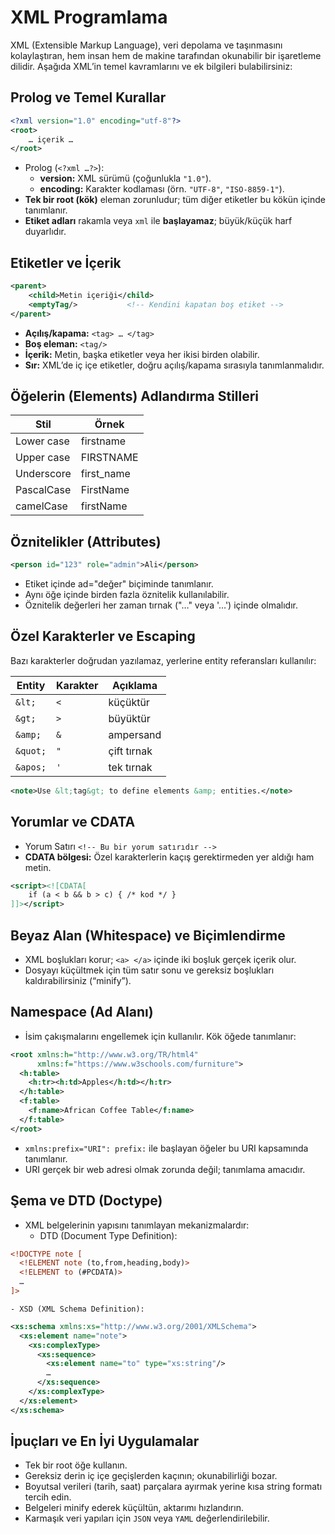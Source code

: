 # XML Programlama

XML (Extensible Markup Language), veri depolama ve taşınmasını kolaylaştıran, hem insan hem de makine tarafından okunabilir bir işaretleme dilidir. Aşağıda XML’in temel kavramlarını ve ek bilgileri bulabilirsiniz:

## Prolog ve Temel Kurallar
```xml
<?xml version="1.0" encoding="utf-8"?>
<root>
    … içerik …
</root>
```

- Prolog (`<?xml …?>`):
    - **version:** XML sürümü (çoğunlukla `"1.0"`).
    - **encoding:** Karakter kodlaması (örn. `"UTF-8"`, `"ISO-8859-1"`).
- **Tek bir root (kök)** eleman zorunludur; tüm diğer etiketler bu kökün içinde tanımlanır.
- **Etiket adları** rakamla veya `xml` ile **başlayamaz**; büyük/küçük harf duyarlıdır.

##  Etiketler ve İçerik
```xml
<parent>
    <child>Metin içeriği</child>
    <emptyTag/>           <!-- Kendini kapatan boş etiket -->
</parent>
```

- **Açılış/kapama:** `<tag> … </tag>`
- **Boş eleman:** `<tag/>`
- **İçerik:** Metin, başka etiketler veya her ikisi birden olabilir.
- **Sır:** XML’de iç içe etiketler, doğru açılış/kapama sırasıyla tanımlanmalıdır.

## Öğelerin (Elements) Adlandırma Stilleri
| Stil          |   Örnek    |
|---------------|------------|
| Lower case    | firstname  |
| Upper case    | FIRSTNAME  |
| Underscore    | first_name |
| PascalCase    | FirstName  |
| camelCase     | firstName  |

## Öznitelikler (Attributes)
```xml
<person id="123" role="admin">Ali</person>
```

- Etiket içinde ad="değer" biçiminde tanımlanır.
- Aynı öğe içinde birden fazla öznitelik kullanılabilir.
- Öznitelik değerleri her zaman tırnak ("…" veya '…') içinde olmalıdır.

## Özel Karakterler ve Escaping
Bazı karakterler doğrudan yazılamaz, yerlerine entity referansları kullanılır:

| Entity          |   Karakter    |    Açıklama    |
|-----------------|---------------|----------------|
| `&lt;`          | `<`     |  küçüktür     |
| `&gt;`          | `>`     |  büyüktür     |
| `&amp;`         | `&`     |  ampersand    |
| `&quot;`        | `"`     |  çift tırnak     |
| `&apos;`        | `'`     |  tek tırnak     |

```xml
<note>Use &lt;tag&gt; to define elements &amp; entities.</note>
```

## Yorumlar ve CDATA
- Yorum Satırı `<!-- Bu bir yorum satırıdır -->`
- **CDATA bölgesi:** Özel karakterlerin kaçış gerektirmeden yer aldığı ham metin. 
```xml
<script><![CDATA[
    if (a < b && b > c) { /* kod */ }
]]></script>
```

## Beyaz Alan (Whitespace) ve Biçimlendirme

- XML boşlukları korur; `<a> </a>` içinde iki boşluk gerçek içerik olur.
- Dosyayı küçültmek için tüm satır sonu ve gereksiz boşlukları kaldırabilirsiniz (“minify”).

## Namespace (Ad Alanı)
- İsim çakışmalarını engellemek için kullanılır. Kök öğede tanımlanır:
```xml
<root xmlns:h="http://www.w3.org/TR/html4"
      xmlns:f="https://www.w3schools.com/furniture">
  <h:table>
    <h:tr><h:td>Apples</h:td></h:tr>
  </h:table>
  <f:table>
    <f:name>African Coffee Table</f:name>
  </f:table>
</root>
```
- `xmlns:prefix="URI": prefix:` ile başlayan öğeler bu URI kapsamında tanımlanır.
- URI gerçek bir web adresi olmak zorunda değil; tanımlama amacıdır.

## Şema ve DTD (Doctype)
- XML belgelerinin yapısını tanımlayan mekanizmalardır:
    - DTD (Document Type Definition):
```xml
<!DOCTYPE note [
  <!ELEMENT note (to,from,heading,body)>
  <!ELEMENT to (#PCDATA)>
  …
]>
```
    - XSD (XML Schema Definition):
``` xml
<xs:schema xmlns:xs="http://www.w3.org/2001/XMLSchema">
  <xs:element name="note">
    <xs:complexType>
      <xs:sequence>
        <xs:element name="to" type="xs:string"/>
        …
      </xs:sequence>
    </xs:complexType>
  </xs:element>
</xs:schema>
```

## İpuçları ve En İyi Uygulamalar
- Tek bir root öğe kullanın.
- Gereksiz derin iç içe geçişlerden kaçının; okunabilirliği bozar.
- Boyutsal verileri (tarih, saat) parçalara ayırmak yerine kısa string formatı tercih edin.
- Belgeleri minify ederek küçültün, aktarımı hızlandırın.
- Karmaşık veri yapıları için `JSON` veya `YAML` değerlendirilebilir.
